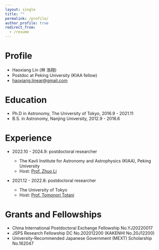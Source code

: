 ```yaml
---
layout: single
title: ""
permalink: /profile/
author_profile: true
redirect_from:
  - /resume
---
```


Profile
======
* Haoxiang Lin (林 浩翔)
* Postdoc at Peking University (KIAA fellow)
* haoxiang.linear@gmail.com

Education
======
* Ph.D in Astronomy, The University of Tokyo, 2016.9 - 2021.11
* B.S. in Astronomy, Nanjing University, 2012.9 - 2016.6

Experience
======
* 2022.10 - 2024.9: postdoctoral researcher
  * The Kavli Institute for Astronomy and Astrophysics (KIAA), Peking University
  * Host: [Prof. Zhuo Li](https://kiaa.pku.edu.cn/info/1010/2662.htm)

* 2021.12 - 2022.8: postdoctoral researcher
  * The University of Tokyo
  * Host: [Prof. Tomonori Totani](https://sites.google.com/view/tomonori-totani-eng/)

Grants and Fellowships
======
* China International Postdoctoral Exchange Fellowship No.YJ20220017
* JSPS Research Fellowship DC No.202012200 (KAKENHI No.20J12200)
* University-Recommended Japanese Government (MEXT) Scholarship No.162047
